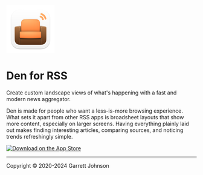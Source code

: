 <img src="Den/Assets.xcassets/AppIcon.appiconset/AppIcon-macOS-128pt@2x.png" alt="App Icon" width="128" height="128">

# Den for RSS

Create custom landscape views of what's happening with a fast and modern news aggregator.

Den is made for people who want a less-is-more browsing experience. What sets it apart from other RSS apps is broadsheet layouts that show more content, especially on larger screens. Having everything plainly laid out makes finding interesting articles, comparing sources, and noticing trends refreshingly simple.

<a href="https://apps.apple.com/app/apple-store/id1528917651?pt=106763870&amp;ct=GitHub&amp;mt=8" class="app-store-link"><img src="https://den.io/images/download-on-the-app-store-black.svg" width="216" height="72" alt="Download on the App Store"></a>

---

Copyright &copy; 2020-2024 Garrett Johnson
